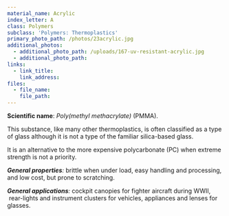 ```yaml
---
material_name: Acrylic
index_letter: A
class: Polymers
subclass: 'Polymers: Thermoplastics'
primary_photo_path: /photos/23acrylic.jpg
additional_photos:
  - additional_photo_path: /uploads/167-uv-resistant-acrylic.jpg
  - additional_photo_path:
links:
  - link_title:
    link_address:
files:
  - file_name:
    file_path:
---
```



**Scientific name**: *Poly(methyl methacrylate)* (PMMA).

This substance, like many other thermoplastics, is often classified as a type of glass although it is not a type of the familiar silica-based glass.

It is an alternative to the more expensive polycarbonate (PC) when extreme strength is not a priority.

***General properties**:* brittle when under load, easy handling and processing, and low cost, but prone to scratching.

***General applications**:* cockpit canopies for fighter aircraft during WWII,  rear-lights and instrument clusters for vehicles, appliances and lenses for glasses.